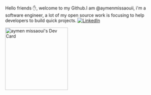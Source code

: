 Hello friends ✋, welcome to my Github.I am @aymenmissaouii, i'm a software engineer, a lot of my open source work is focusing to help developers to build quick projects.
[![LinkedIn](https://img.shields.io/badge/LinkedIn-Connect-blue)]([https://www.linkedin.com/in/your-linkedin-username](https://www.linkedin.com/in/missaoui-aymen-9011a4154/))

<a href="https://app.daily.dev/Aymenmissaoui"><img src="https://api.daily.dev/devcards/99731628223640e09411060fced61712.png?r=a2e" width="200" alt="aymen missaoui's Dev Card"/></a>
